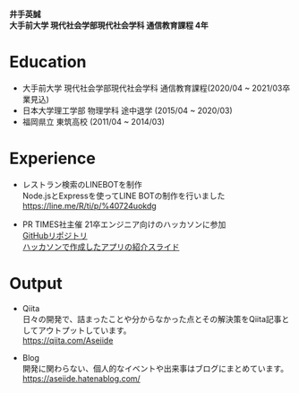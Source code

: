 **井手英誠**  
**大手前大学 現代社会学部現代社会学科 通信教育課程 4年**

# Education
- 大手前大学 現代社会学部現代社会学科 通信教育課程(2020/04 ~ 2021/03卒業見込)
- 日本大学理工学部 物理学科 途中退学 (2015/04 ~ 2020/03)
- 福岡県立 東筑高校 (2011/04 ~ 2014/03)

# Experience
- レストラン検索のLINEBOTを制作  
Node.jsとExpressを使ってLINE BOTの制作を行いました  
https://line.me/R/ti/p/%40724uokdg

- PR TIMES社主催 21卒エンジニア向けのハッカソンに参加  
[GitHubリポジトリ](https://github.com/prtimes-intern-ruby/hitokoto)  
[ハッカソンで作成したアプリの紹介スライド](https://docs.google.com/presentation/d/1QFsx1X86LyuaMsezJ4kFvW6YUys-O6QQgYHE68HCAco/edit?usp=sharing)  

# Output
- Qiita  
日々の開発で、詰まったことや分からなかった点とその解決策をQiita記事としてアウトプットしています。  
https://qiita.com/Aseiide

- Blog  
開発に関わらない、個人的なイベントや出来事はブログにまとめています。  
https://aseiide.hatenablog.com/


<!--
**Aseiide/Aseiide** is a ✨ _special_ ✨ repository because its `README.md` (this file) appears on your GitHub profile.

Here are some ideas to get you started:

- 🔭 I’m currently working on ...
- 🌱 I’m currently learning ...
- 👯 I’m looking to collaborate on ...
- 🤔 I’m looking for help with ...
- 💬 Ask me about ...
- 📫 How to reach me: ...
- 😄 Pronouns: ...
- ⚡ Fun fact: ...
-->
